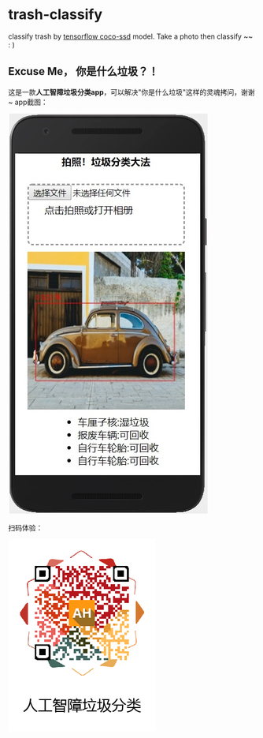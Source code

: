 # trash-classify
classify trash by [tensorflow coco-ssd](https://github.com/tensorflow/tfjs-models/tree/master/coco-ssd) model. Take a photo then classify ~~ : )

## Excuse Me， 你是什么垃圾？！
这是一款**人工智障垃圾分类app**，可以解决"你是什么垃圾"这样的灵魂拷问，谢谢~
app截图：

![垃圾截图](https://github.com/alex2wong/trash-classify/blob/master/data/ss.jpg?raw=true)

扫码体验：

![二维🐎](https://github.com/alex2wong/trash-classify/blob/master/data/qrcode.png?raw=true)
